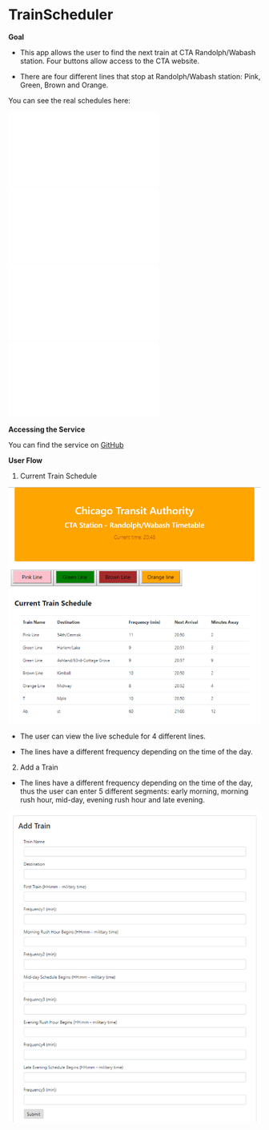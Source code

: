 # TrainScheduler


**Goal**


* This app allows the user to find the next train at CTA Randolph/Wabash station. Four buttons allow access to the CTA website.

* There are four different lines that stop at Randolph/Wabash station: Pink, Green, Brown and Orange. 


You can see the real schedules here:

![Main Page](assets/images/pinkLine.pdf)
![Main Page](assets/images/greenLine.pdf)
![Main Page](assets/images/brownLine.pdf)
![Main Page](assets/images/orangeLine.pdf)




**Accessing the Service**


You can find the service on
[GitHub](https://edudek002.github.io/TrainScheduler/)


**User Flow**

1. Current Train Schedule

![Main Page](./assets/images/TrainScheduler.png)


* The user can view the live schedule for 4 different lines.

* The lines have a different frequency depending on the time of the day.


 2. Add a Train

 * The lines have a different frequency depending on the time of the day, thus the user can enter 5 different segments: early morning, morning rush hour, mid-day, evening rush hour and late evening.

 ![Main Page](./assets/images/AddTrain.png)

 